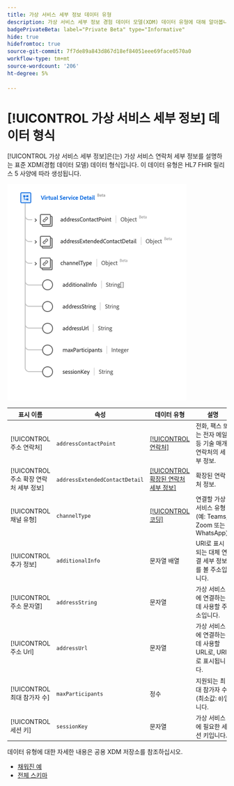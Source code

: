```yaml
---
title: 가상 서비스 세부 정보 데이터 유형
description: 가상 서비스 세부 정보 경험 데이터 모델(XDM) 데이터 유형에 대해 알아봅니다.
badgePrivateBeta: label="Private Beta" type="Informative"
hide: true
hidefromtoc: true
source-git-commit: 7f7de89a843d867d18ef84051eee69face0570a0
workflow-type: tm+mt
source-wordcount: '206'
ht-degree: 5%

---
```


# [!UICONTROL 가상 서비스 세부 정보] 데이터 형식

[!UICONTROL 가상 서비스 세부 정보]은(는) 가상 서비스 연락처 세부 정보를 설명하는 표준 XDM(경험 데이터 모델) 데이터 형식입니다. 이 데이터 유형은 HL7 FHIR 릴리스 5 사양에 따라 생성됩니다.

![가상 서비스 세부 정보 데이터 형식 구조](../../images/data-types/healthcare/virtual-service-detail.png)

| 표시 이름 | 속성 | 데이터 유형 | 설명 |
| --- | --- | --- | --- |
| [!UICONTROL 주소 연락처] | `addressContactPoint` | [[!UICONTROL 연락처]](../healthcare/contact-point.md) | 전화, 팩스 또는 전자 메일 등 기술 매개 연락처의 세부 정보. |
| [!UICONTROL 주소 확장 연락처 세부 정보] | `addressExtendedContactDetail` | [[!UICONTROL 확장된 연락처 세부 정보]](../healthcare/extended-contact-detail.md) | 확장된 연락처 정보. |
| [!UICONTROL 채널 유형] | `channelType` | [[!UICONTROL 코딩]](../healthcare/coding.md) | 연결할 가상 서비스 유형(예: Teams, Zoom 또는 WhatsApp). |
| [!UICONTROL 추가 정보] | `additionalInfo` | 문자열 배열 | URI로 표시되는 대체 연결 세부 정보를 볼 주소입니다. |
| [!UICONTROL 주소 문자열] | `addressString` | 문자열 | 가상 서비스에 연결하는 데 사용할 주소입니다. |
| [!UICONTROL 주소 Url] | `addressUrl` | 문자열 | 가상 서비스에 연결하는 데 사용할 URL로, URI로 표시됩니다. |
| [!UICONTROL 최대 참가자 수] | `maxParticipants` | 정수 | 지원되는 최대 참가자 수(최소값: `0`)입니다. |
| [!UICONTROL 세션 키] | `sessionKey` | 문자열 | 가상 서비스에 필요한 세션 키입니다. |

데이터 유형에 대한 자세한 내용은 공용 XDM 저장소를 참조하십시오.

* [채워진 예](https://github.com/adobe/xdm/blob/master/extensions/industry/healthcare/fhir/datatypes/simplequantity.example.1.json)
* [전체 스키마](https://github.com/adobe/xdm/blob/master/extensions/industry/healthcare/fhir/datatypes/simplequantity.schema.json)
